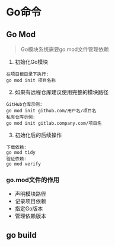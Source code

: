 # Go命令

## Go Mod
> Go模块系统需要go.mod文件管理依赖

1. 初始化Go模块
~~~
在项目根目录下执行:
go mod init 项目名称
~~~
2. 如果有远程仓库建议使用完整的模块路径
~~~
GitHub仓库示例:
go mod init github.com/用户名/项目名
私有仓库示例:
go mod init gitlab.company.com/项目名
~~~
3. 初始化后的后续操作
~~~
下载依赖:
go mod tidy
验证依赖:
go mod verify
~~~
### go.mod文件的作用
- 声明模块路径
- 记录项目依赖
- 指定Go版本
- 管理依赖版本

## go build